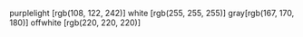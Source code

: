 purplelight [rgb(108, 122, 242)]
white [rgb(255, 255, 255)]
gray[rgb(167, 170, 180)]
offwhite [rgb(220, 220, 220)]
